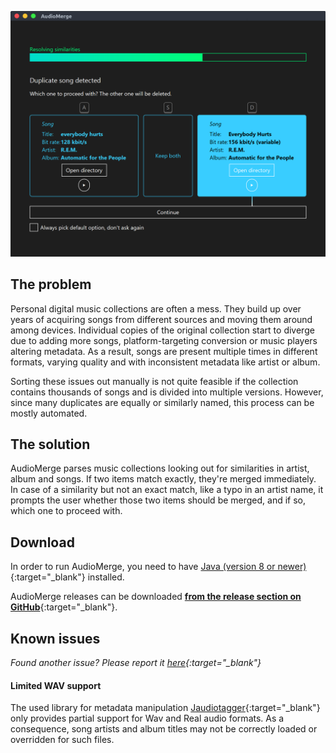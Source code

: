 ![screenshot during merging](media/screenshots/screenshot-merge-songs-windows-feat-linux.png)

## The problem

Personal digital music collections are often a mess.
They build up over years of acquiring songs from different sources and moving them around among devices.
Individual copies of the original collection start to diverge due to adding more songs, platform-targeting conversion or music players altering metadata. 
As a result, songs are present multiple times in different formats, varying quality and with inconsistent metadata like artist or album.

Sorting these issues out manually is not quite feasible if the collection contains thousands of songs and is divided into multiple versions.
However, since many duplicates are equally or similarly named, this process can be mostly automated.

## The solution

AudioMerge parses music collections looking out for similarities in artist, album and songs.
If two items match exactly, they're merged immediately.
In case of a similarity but not an exact match, like a typo in an artist name, it prompts the user whether those two items should be merged, and if so, which one to proceed with.

## Download

In order to run AudioMerge, you need to have [Java (version 8 or newer)](https://java.com/de/download/){:target="_blank"} installed.

AudioMerge releases can be downloaded [**from the release section on GitHub**](https://github.com/CedricReichenbach/audiomerge/releases){:target="_blank"}.

## Known issues

*Found another issue? Please report it [here](https://github.com/CedricReichenbach/audiomerge/issues/new){:target="_blank"}*

#### Limited WAV support

The used library for metadata manipulation [Jaudiotagger](http://www.jthink.net/jaudiotagger/index.jsp){:target="_blank"} only provides partial support for Wav and Real audio formats.
As a consequence, song artists and album titles may not be correctly loaded or overridden for such files.

